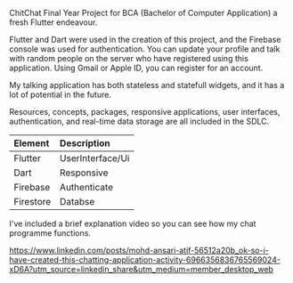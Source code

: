 ChitChat Final Year Project for BCA (Bachelor of Computer Application)
a fresh Flutter endeavour.

Flutter and Dart were used in the creation of this project, and the Firebase console was used for authentication.
You can update your profile and talk with random people on the server who have registered using this application.
Using Gmail or Apple ID, you can register for an account.

My talking application has both stateless and statefull widgets, and it has a lot of potential in the future.

Resources, concepts, packages, responsive applications, user interfaces, authentication, and real-time data storage are all included in the SDLC.

| Element   | Description   | 
| :-------- | :------- |
|Flutter|UserInterface/Ui|
|Dart|Responsive|
Firebase|Authenticate |
Firestore| Databse|









I've included a brief explanation video so you can see how my chat programme functions.

https://www.linkedin.com/posts/mohd-ansari-atif-56512a20b_ok-so-i-have-created-this-chatting-application-activity-6966356836765569024-xD6A?utm_source=linkedin_share&utm_medium=member_desktop_web
